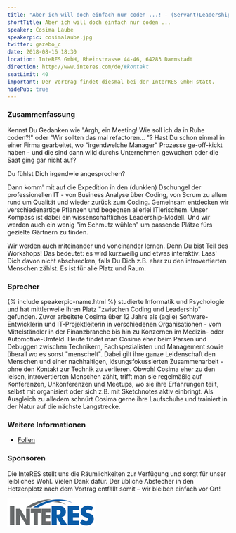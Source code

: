```yaml
---
title: "Aber ich will doch einfach nur coden ...! - (Servant)Leadership in der IT aus der Perspektive eines Gärtners"
shortTitle: Aber ich will doch einfach nur coden ...
speaker: Cosima Laube
speakerpic: cosimalaube.jpg
twitter: gazebo_c
date: 2018-08-16 18:30
location: InteRES GmbH, Rheinstrasse 44-46, 64283 Darmstadt
direction: http://www.interes.com/de/#kontakt
seatLimit: 40
important: Der Vortrag findet diesmal bei der InterRES GmbH statt.
hidePub: true
---
```


### Zusammenfassung

Kennst Du Gedanken wie "Argh, ein Meeting! Wie soll ich da in Ruhe coden?!" oder "Wir sollten das mal refactoren... "? Hast Du schon einmal in einer Firma gearbeitet, wo "irgendwelche Manager" Prozesse ge-off-kickt haben - und die sind dann wild durchs Unternehmen gewuchert oder die Saat ging gar nicht auf?

Du fühlst Dich irgendwie angesprochen?

Dann komm' mit auf die Expedition in den (dunklen) Dschungel der professionellen IT - von Business Analyse über Coding, von Scrum zu allem rund um Qualität und wieder zurück zum Coding. Gemeinsam entdecken wir verschiedenartige Pflanzen und begegnen allerlei ITierischem. Unser Kompass ist dabei ein wissenschaftliches Leadership-Modell. Und wir werden auch ein wenig "im Schmutz wühlen" um passende Plätze fürs gezielte Gärtnern zu finden.

Wir werden auch miteinander und voneinander lernen. Denn Du bist Teil des Workshops!
Das bedeutet: es wird kurzweilig und etwas interaktiv. Lass' Dich davon nicht abschrecken, falls Du Dich z.B. eher zu den introvertierten Menschen zählst. Es ist für alle Platz und Raum.

### Sprecher

{% include speakerpic-name.html %} studierte Informatik und Psychologie und hat mittlerweile ihren Platz "zwischen Coding und Leadership" gefunden. Zuvor arbeitete Cosima über 12 Jahre als (agile) Software-Entwicklerin und IT-Projektleiterin in verschiedenen Organisationen - vom Mittelständler in der Finanzbranche bis hin zu Konzernen im Medizin- oder Automotive-Umfeld. Heute findet man Cosima eher beim Parsen und Debuggen zwischen Technikern, Fachspezialisten und Management sowie überall wo es sonst "menschelt". Dabei gilt ihre ganze Leidenschaft den Menschen und einer nachhaltigen, lösungsfokussierten Zusammenarbeit - ohne den Kontakt zur Technik zu verlieren.
Obwohl Cosima eher zu den leisen, introvertierten Menschen zählt, trifft man sie regelmäßig auf Konferenzen, Unkonferenzen und Meetups, wo sie ihre Erfahrungen teilt, selbst mit organisiert oder sich z.B. mit Sketchnotes aktiv einbringt. Als Ausgleich zu alledem schnürt Cosima gerne ihre Laufschuhe und trainiert in der Natur auf die nächste Langstrecke.

### Weitere Informationen

- [Folien](https://www.slideshare.net/secret/g5zc7YqPzMMkzo)

### Sponsoren

Die InteRES stellt uns die Räumlichkeiten zur Verfügung und sorgt für unser leibliches Wohl. Vielen Dank dafür. Der übliche Abstecher in den Hotzenplotz nach dem Vortrag entfällt somit – wir bleiben einfach vor Ort!

[![InterRES Logo](/images/sponsors/interes.png)](http://www.interes.de/)
